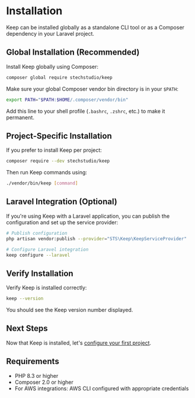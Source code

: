 # Installation

Keep can be installed globally as a standalone CLI tool or as a Composer dependency in your Laravel project.

## Global Installation (Recommended)

Install Keep globally using Composer:

```bash
composer global require stechstudio/keep
```

Make sure your global Composer vendor bin directory is in your `$PATH`:

```bash
export PATH="$PATH:$HOME/.composer/vendor/bin"
```

Add this line to your shell profile (`.bashrc`, `.zshrc`, etc.) to make it permanent.

## Project-Specific Installation

If you prefer to install Keep per project:

```bash
composer require --dev stechstudio/keep
```

Then run Keep commands using:

```bash
./vendor/bin/keep [command]
```

## Laravel Integration (Optional)

If you're using Keep with a Laravel application, you can publish the configuration and set up the service provider:

```bash
# Publish configuration
php artisan vendor:publish --provider="STS\Keep\KeepServiceProvider"

# Configure Laravel integration
keep configure --laravel
```

## Verify Installation

Verify Keep is installed correctly:

```bash
keep --version
```

You should see the Keep version number displayed.

## Next Steps

Now that Keep is installed, let's [configure your first project](./configuration).

## Requirements

- PHP 8.3 or higher
- Composer 2.0 or higher
- For AWS integrations: AWS CLI configured with appropriate credentials